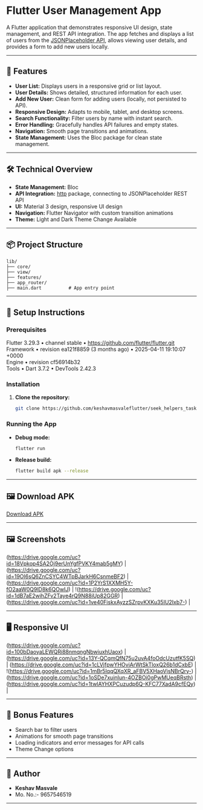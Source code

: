 # Flutter User Management App

A Flutter application that demonstrates responsive UI design, state management, and REST API integration. The app fetches and displays a list of users from the [JSONPlaceholder API](https://jsonplaceholder.typicode.com/users), allows viewing user details, and provides a form to add new users locally.

---

## 🚀 Features

- **User List:** Displays users in a responsive grid or list layout.
- **User Details:** Shows detailed, structured information for each user.
- **Add New User:** Clean form for adding users (locally, not persisted to API).
- **Responsive Design:** Adapts to mobile, tablet, and desktop screens.
- **Search Functionality:** Filter users by name with instant search.
- **Error Handling:** Gracefully handles API failures and empty states.
- **Navigation:** Smooth page transitions and animations.
- **State Management:** Uses the Bloc package for clean state management.

---

## 🛠️ Technical Overview

- **State Management:** Bloc
- **API Integration:** [http](https://pub.dev/packages/http) package, connecting to JSONPlaceholder REST API
- **UI:** Material 3 design, responsive UI design
- **Navigation:** Flutter Navigator with custom transition animations
- **Theme:** Light and Dark Theme Change Available

---

## 📦 Project Structure

```plaintext
lib/
├── core/ 
├── view/  
├── features/  
├── app_router/  
├── main.dart          # App entry point
```

---

## 📲 Setup Instructions

### Prerequisites

Flutter 3.29.3 • channel stable • https://github.com/flutter/flutter.git  
Framework • revision ea121f8859 (3 months ago) • 2025-04-11 19:10:07 +0000  
Engine • revision cf56914b32  
Tools • Dart 3.7.2 • DevTools 2.42.3

### Installation

1. **Clone the repository:**
    ```bash
    git clone https://github.com/keshavmasvaleflutter/seek_helpers_task.git
    ```

### Running the App

- **Debug mode:**
    ```bash
    flutter run
    ```
- **Release build:**
    ```bash
    flutter build apk --release
    ```

---

## 🖼️ Download APK

[Download APK](https://drive.google.com/file/d/1Xg0Rmjt92LCQI56UE2Dk2mFKRqs1MLxq/view?usp=sharing)

---

## 🖼️ Screenshots


(https://drive.google.com/uc?id=18Vpkop4SA2Oj9erUnYgfPVKY4mab5gMY) | (https://drive.google.com/uc?id=19OI6sQ6ZnCSYC4WTpBJarkH6CsnmeBF2) | (https://drive.google.com/uc?id=1P2YrS1XXMH5Y-fO2aaW0Q9lD8k6QOwIJ) | !(https://drive.google.com/uc?id=1dB7aE2wihZFv2Taye4rQ9N88iUp82GGR) | (https://drive.google.com/uc?id=1ve40FiskxAyzzSZrpvKXKu35IU2Ixb7-) |

---

## 🖥️ Responsive UI


(https://drive.google.com/uc?id=100bDaoyaLEWQRi88nmqngNbwiuxhUaox) | (https://drive.google.com/uc?id=13Y-QCqmQfN75u2uvA4foOdcUzutfK5SQ) | (https://drive.google.com/uc?id=1cLVjfpwYHOviArWtSkTloxQ26b1dCxbE) | !(https://drive.google.com/uc?id=1mBr5lqqQXqXR_aFBV5XHaoVjsNBrQry-) | (https://drive.google.com/uc?id=1oSDe7xuinIun-4OZBOi0gPwMUeqBRsth) | (https://drive.google.com/uc?id=1twlAYHXPCuzudp6Q-KFC77XadA9cfEQy) |

---

## 🎁 Bonus Features

- Search bar to filter users
- Animations for smooth page transitions
- Loading indicators and error messages for API calls
- Theme Change options

---

## 👤 Author

- **Keshav Masvale**
- Mo. No.:- 9657546519

---
